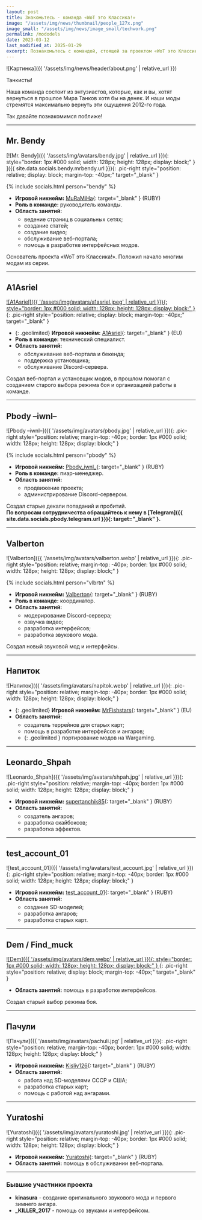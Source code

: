 ```yaml
---
layout: post
title: Знакомьтесь - команда «WoT это Классика!»
image: "/assets/img/news/thumbnail/people_127x.png"
image_small: "/assets/img/news/image_small/techwork.png"
permalink: /mododels
date: 2023-03-12
last_modified_at: 2025-01-29
excerpt: Познакомьтесь с командой, стоящей за проектом «WoT это Классика!».
---
```


![Картинка]({{ '/assets/img/news/header/about.png' | relative_url }})

<style>
  ul ul {
    margin-top: 5px !important;
    margin-bottom: 5px !important;
  }
</style>

Танкисты!

Наша команда состоит из энтузиастов, которые, как и вы, хотят вернуться в прошлое Мира Танков хотя бы на денек. И наши моды стремятся максимально вернуть эти ощущения 2012-го года.

Так давайте познакомимся поближе!

---

## Mr. Bendy

[![Mr. Bendy]({{ '/assets/img/avatars/bendy.jpg' | relative_url }}){: style="border: 1px #000 solid; width: 128px; height: 128px; display: block;" }
<span class="blackout"></span>]({{ site.data.socials.bendy.mrbendy.url }}){: .pic-right style="position: relative; display: block; margin-top: -40px;" target="_blank" }

{% include socials.html person="bendy" %}

- **Игровой никнейм:** [MuRaMiHa](https://tanki.su/ru/community/accounts/12666533-MuRaMiHa/){: target="_blank" } (RUBY)
- **Роль в команде:** руководитель команды.
- **Область занятий:**
  - ведение страниц в социальных сетях;
  - создание статей;
  - создание видео;
  - обслуживание веб-портала;
  - помощь в разработке интерфейсных модов.

Основатель проекта «WoT это Классика!». Положил начало многим модам из серии.

---

## A1Asriel

[![A1Asriel]({{ '/assets/img/avatars/a1asriel.jpeg' | relative_url }}){: style="border: 1px #000 solid; width: 128px; height: 128px; display: block;" }
<span class="blackout"></span>](https://github.com/A1Asriel){: .pic-right style="position: relative; display: block; margin-top: -40px;" target="_blank" }

- {: .geolimited} **Игровой никнейм:** [A1Asriel](https://worldoftanks.eu/ru/community/accounts/595275807-A1Asriel/){: target="_blank" } (EU)
- **Роль в команде:** технический специалист.
- **Область занятий:**
  - обслуживание веб-портала и бекенда;
  - поддержка установщика;
  - обслуживание Discord-сервера.

Создал веб-портал и установщик модов, в прошлом помогал с созданием старого выбора режима боя и организацией работы в команде.

---

## Pbody –iwnl–

![Pbody –iwnl–]({{ '/assets/img/avatars/pbody.jpg' | relative_url }}){: .pic-right style="position: relative; margin-top: -40px; border: 1px #000 solid; width: 128px; height: 128px; display: block;" }

{% include socials.html person="pbody" %}

- **Игровой никнейм:** [Pbody_iwnl_](https://tanki.su/ru/community/accounts/58184979-Pbody_iwnl_/){: target="_blank" } (RUBY)
- **Роль в команде:** пиар-менеджер.
- **Область занятий:**
  - продвижение проекта;
  - администрирование Discord-сервером.

Создал старые декали попаданий и пробитий.  
**По вопросам сотрудничества обращайтесь к нему в [Telegram]({{ site.data.socials.pbody.telegram.url }}){: target="_blank" }.**

---

## Valberton

![Valberton]({{ '/assets/img/avatars/valberton.webp' | relative_url }}){: .pic-right style="position: relative; margin-top: -40px; border: 1px #000 solid; width: 128px; height: 128px; display: block;" }

{% include socials.html person="vlbrtn" %}

- **Игровой никнейм:** [Valberton](https://tanki.su/ru/community/accounts/72764962-Valberton/){: target="_blank" } (RUBY)
- **Роль в команде:** координатор.
- **Область занятий:**
  - модерирование Discord-сервера;
  - озвучка видео;
  - разработка интерфейсов;
  - разработка звукового мода.

Создал новый звуковой мод и интерфейсы.

---

## Напиток

![Напиток]({{ '/assets/img/avatars/napitok.webp' | relative_url }}){: .pic-right style="position: relative; margin-top: -40px; border: 1px #000 solid; width: 128px; height: 128px; display: block;" }

- {: .geolimited} **Игровой никнейм:** [MrFishstars](https://worldoftanks.eu/ru/community/accounts/563663686-MrFishstars/){: target="_blank" } (EU)
- **Область занятий:**
  - создатель террейнов для старых карт;
  - помощь в разработке интерфейсов и ангаров;
  - {: .geolimited } портирование модов на Wargaming.

---

## Leonardo_Shpah

![Leonardo_Shpah]({{ '/assets/img/avatars/shpah.jpg' | relative_url }}){: .pic-right style="position: relative; margin-top: -40px; border: 1px #000 solid; width: 128px; height: 128px; display: block;" }

- **Игровой никнейм:** [supertanchik85](https://tanki.su/ru/community/accounts/12889365-supertanchik85/){: target="_blank" } (RUBY)
- **Область занятий:**
  - создатель ангаров;
  - разработка скайбоксов;
  - разработка эффектов.

---

## test_account_01

![test_account_01]({{ '/assets/img/avatars/test_account.jpg' | relative_url }}){: .pic-right style="position: relative; margin-top: -40px; border: 1px #000 solid; width: 128px; height: 128px; display: block;" }

- **Игровой никнейм:** [test_account_01](https://tanki.su/ru/community/accounts/171982656-test_account_01/){: target="_blank" } (RUBY)
- **Область занятий:**
  - создание SD-моделей;
  - разработка ангаров;
  - разработка старых карт.

---

## Dem / Find_muck

[![Dem]({{ '/assets/img/avatars/dem.webp' | relative_url }}){: style="border: 1px #000 solid; width: 128px; height: 128px; display: block;" }
<span class="blackout"></span>](https://discord.com/users/249495751082770432){: .pic-right style="position: relative; display: block; margin-top: -40px;" target="_blank" }

- **Область занятий:** помощь в разработке интерфейсов.

Создал старый выбор режима боя.

---

## Пачули

![Пачули]({{ '/assets/img/avatars/pachuli.jpg' | relative_url }}){: .pic-right style="position: relative; margin-top: -40px; border: 1px #000 solid; width: 128px; height: 128px; display: block;" }

- **Игровой никнейм:** [Kisliy126](https://tanki.su/ru/community/accounts/23057231-Kisliy126/){: target="_blank" } (RUBY)
- **Область занятий:**
  - работа над SD-моделями СССР и США;
  - разработка старых карт;
  - помощь с работой над ангарами.

---

## Yuratoshi

![Yuratoshi]({{ '/assets/img/avatars/yuratoshi.jpg' | relative_url }}){: .pic-right style="position: relative; margin-top: -40px; border: 1px #000 solid; width: 128px; height: 128px; display: block;" }

- **Игровой никнейм:** [Yuratoshi](https://tanki.su/ru/community/accounts/47093233-Yuratoshi/){: target="_blank" } (RUBY)
- **Область занятий:** помощь в обслуживании веб-портала.

<!-- ---

## UotsonDesign

![UotsonDesign]({{ '/assets/img/avatars/uotson.jpg' | relative_url }}){: .pic-right style="position: relative; margin-top: -40px; border: 1px #000 solid; width: 128px; height: 128px; display: block;" }

- **Игровой никнейм:** [???](){: target="_blank" } (RUBY)
- **Область занятий:** . -->

---

### Бывшие участники проекта

- **kinasura** - создание оригинального звукового мода и первого зимнего ангара.
- **_KILLER_2017** - помощь со звуками и интерфейсом.

<style>ul.social-icons { padding: 0; }</style>
